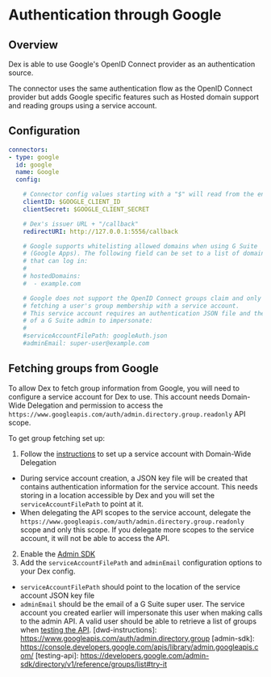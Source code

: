# Authentication through Google

## Overview

Dex is able to use Google's OpenID Connect provider as an authentication source.

The connector uses the same authentication flow as the OpenID Connect provider but adds Google specific features such as Hosted domain support and reading groups using a service account.

## Configuration

```yaml
connectors:
- type: google
  id: google
  name: Google
  config:

    # Connector config values starting with a "$" will read from the environment.
    clientID: $GOOGLE_CLIENT_ID
    clientSecret: $GOOGLE_CLIENT_SECRET

    # Dex's issuer URL + "/callback"
    redirectURI: http://127.0.0.1:5556/callback

    # Google supports whitelisting allowed domains when using G Suite
    # (Google Apps). The following field can be set to a list of domains
    # that can log in:
    #
    # hostedDomains:
    #  - example.com

    # Google does not support the OpenID Connect groups claim and only supports
    # fetching a user's group membership with a service account.
    # This service account requires an authentication JSON file and the email
    # of a G Suite admin to impersonate:
    #
    #serviceAccountFilePath: googleAuth.json
    #adminEmail: super-user@example.com
```

## Fetching groups from Google
To allow Dex to fetch group information from Google, you will need to configure a service account for Dex to use.
This account needs Domain-Wide Delegation and permission to access the `https://www.googleapis.com/auth/admin.directory.group.readonly` API scope.

To get group fetching set up:

1. Follow the [instructions](dwd-instructions) to set up a service account with Domain-Wide Delegation
  - During service account creation, a JSON key file will be created that contains authentication information for the service account. This needs storing in a location accessible by Dex and you will set the `serviceAccountFilePath` to point at it.
  - When delegating the API scopes to the service account, delegate the `https://www.googleapis.com/auth/admin.directory.group.readonly` scope and only this scope. If you delegate more scopes to the service account, it will not be able to access the API.
2. Enable the [Admin SDK](admin-sdk)
3. Add the `serviceAccountFilePath` and `adminEmail` configuration options to your Dex config.
  - `serviceAccountFilePath` should point to the location of the service account JSON key file
  - `adminEmail` should be the email of a G Suite super user. The service account you created earlier will impersonate this user when making calls to the admin API. A valid user should be able to retrieve a list of groups when [testing the API](testing-api).
[dwd-instructions]: https://www.googleapis.com/auth/admin.directory.group
[admin-sdk]: https://console.developers.google.com/apis/library/admin.googleapis.com/
[testing-api]: https://developers.google.com/admin-sdk/directory/v1/reference/groups/list#try-it
